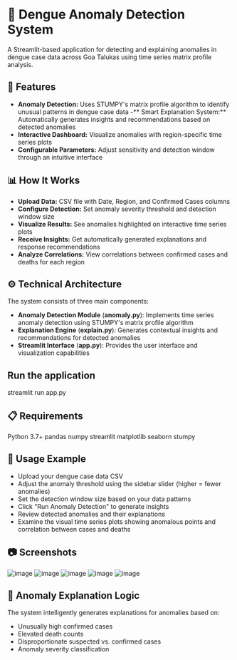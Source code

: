 # 🦟 Dengue Anomaly Detection System
A Streamlit-based application for detecting and explaining anomalies in dengue case data across Goa Talukas using time series matrix profile analysis.

## 🌟 Features
- **Anomaly Detection:** Uses STUMPY's matrix profile algorithm to identify unusual patterns in dengue case data
-** Smart Explanation System:** Automatically generates insights and recommendations based on detected anomalies
- **Interactive Dashboard:** Visualize anomalies with region-specific time series plots
- **Configurable Parameters:** Adjust sensitivity and detection window through an intuitive interface

## 📊 How It Works
- **Upload Data:** CSV file with Date, Region, and Confirmed Cases columns
- **Configure Detection:** Set anomaly severity threshold and detection window size
- **Visualize Results:** See anomalies highlighted on interactive time series plots
- **Receive Insights:** Get automatically generated explanations and response recommendations
- **Analyze Correlations:** View correlations between confirmed cases and deaths for each region

## ⚙️ Technical Architecture
The system consists of three main components:
- **Anomaly Detection Module** (**anomaly.py**): Implements time series anomaly detection using STUMPY's matrix profile algorithm
- **Explanation Engine** (**explain.py**): Generates contextual insights and recommendations for detected anomalies
- **Streamlit Interface** (**app.py**): Provides the user interface and visualization capabilities


## Run the application
streamlit run app.py

## 📋 Requirements
Python 3.7+
pandas
numpy
streamlit
matplotlib
seaborn
stumpy

## 📝 Usage Example
- Upload your dengue case data CSV
- Adjust the anomaly threshold using the sidebar slider (higher = fewer anomalies)
- Set the detection window size based on your data patterns
- Click "Run Anomaly Detection" to generate insights
- Review detected anomalies and their explanations
- Examine the visual time series plots showing anomalous points and correlation between cases and deaths


## 📷 Screenshots
![image](https://github.com/user-attachments/assets/918c6790-bd44-4b58-9396-84f6deaf464f)
![image](https://github.com/user-attachments/assets/6fb3292b-133d-4851-b19c-99f84639e620)
![image](https://github.com/user-attachments/assets/fd853089-1cf7-4468-94c7-1a61649b372e)
![image](https://github.com/user-attachments/assets/bf289919-235b-4d9f-a08d-8e0d6ebb5386)
![image](https://github.com/user-attachments/assets/ed228cdb-a7de-42be-b20f-2d3ff3633f2a)


## 🧠 Anomaly Explanation Logic
The system intelligently generates explanations for anomalies based on:
- Unusually high confirmed cases
- Elevated death counts
- Disproportionate suspected vs. confirmed cases
- Anomaly severity classification

